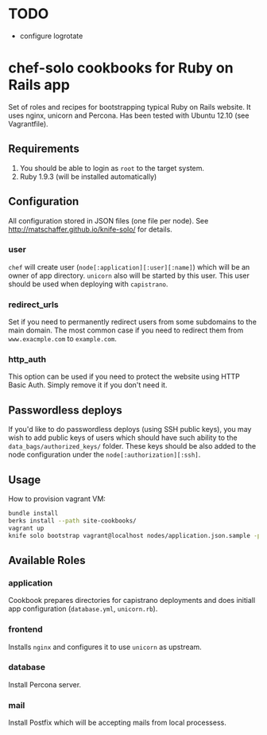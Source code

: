 # TODO

* configure logrotate

# chef-solo cookbooks for Ruby on Rails app

Set of roles and recipes for bootstrapping typical Ruby on Rails website. It uses nginx, unicorn and 
Percona. Has been tested with Ubuntu 12.10 (see Vagrantfile).

## Requirements

1. You should be able to login as `root` to the target system.
2. Ruby 1.9.3 (will be installed automatically)

## Configuration

All configuration stored in JSON files (one file per node). See http://matschaffer.github.io/knife-solo/ for details.

### user

```chef``` will create user (```node[:application][:user][:name]```) which will be an owner of app directory. ```unicorn``` also will be started by this user. This user should be used when deploying with ```capistrano```.

### redirect_urls

Set if you need to permanently redirect users from some subdomains to the main domain. The most common case
if you need to redirect them from ```www.exacmple.com``` to ```example.com```.

### http_auth

This option can be used if you need to protect the website using HTTP Basic Auth. Simply remove it if you don't need it.

## Passwordless deploys

If you'd like to do passwordless deploys (using SSH public keys), you may wish to add public keys of users which should have such ability to the ```data_bags/authorized_keys/``` folder. These keys should be also added to the node configuration under the
```node[:authorization][:ssh]```.

## Usage

How to provision vagrant VM:

```bash
bundle install
berks install --path site-cookbooks/
vagrant up
knife solo bootstrap vagrant@localhost nodes/application.json.sample -p 2222 -i ~/.vagrant.d/insecure_private_key
```

## Available Roles

### application

Cookbook prepares directories for capistrano deployments and does initiall app configuration (```database.yml```, ```unicorn.rb```).

### frontend

Installs ```nginx``` and configures it to use ```unicorn``` as upstream.

### database

Install Percona server.

### mail

Install Postfix which will be accepting mails from local processess.
